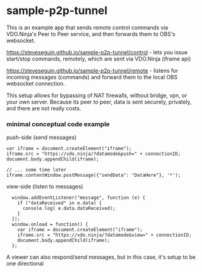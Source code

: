 # sample-p2p-tunnel

This is an example app that sends remote control commands via VDO.Ninja's Peer to Peer service, and then forwards them to OBS's websocket.

https://steveseguin.github.io/sample-p2p-tunnel/control - lets you issue start/stop commands, remotely, which are sent via VDO.Ninja (iframe api)

https://steveseguin.github.io/sample-p2p-tunnel/remote - listens for incoming messages (commands) and forward them to the local OBS websocket connection.

This setup allows for bypassing of NAT firewalls, without bridge, vpn, or your own server.  Because its peer to peer, data is sent securely, privately, and there are not really costs.

### minimal conceptual code example

push-side (send messages)
```
var iframe = document.createElement("iframe");
iframe.src = "https://vdo.ninja/?datamode&push=" + connectionID;
document.body.appendChild(iframe);

// ... some time later
iframe.contentWindow.postMessage({"sendData": "DataHere"}, '*');
```

view-side (listen to messages)
```
  window.addEventListener("message", function (e) {
    if ("dataReceived" in e.data) {
      console.log( e.data.dataReceived);
    }
  });
  window.onload = function() {
    var iframe = document.createElement("iframe");
    iframe.src = "https://vdo.ninja/?datamode&view=" + connectionID;
    document.body.appendChild(iframe);
  };
```

A viewer can also respond/send messages, but in this case, it's setup to be one directional
